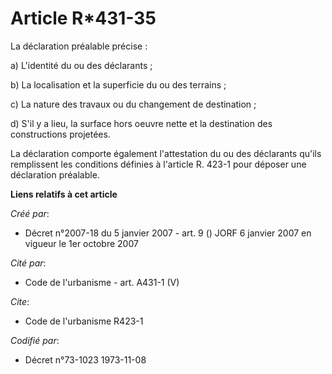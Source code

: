# Article R*431-35

La déclaration préalable précise :

a) L'identité du ou des déclarants ;

b) La localisation et la superficie du ou des terrains ;

c) La nature des travaux ou du changement de destination ;

d) S'il y a lieu, la surface hors oeuvre nette et la destination des constructions projetées.

La déclaration comporte également l'attestation du ou des déclarants qu'ils remplissent les conditions définies à l'article
R. 423-1 pour déposer une déclaration préalable.

**Liens relatifs à cet article**

_Créé par_:

  - Décret n°2007-18 du 5 janvier 2007 - art. 9 () JORF 6 janvier 2007 en vigueur le 1er octobre 2007

_Cité par_:

  - Code de l'urbanisme - art. A431-1 (V)

_Cite_:

  - Code de l'urbanisme R423-1

_Codifié par_:

  - Décret n°73-1023 1973-11-08
